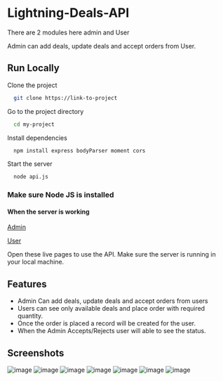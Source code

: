 
# Lightning-Deals-API


There are 2 modules here admin and User

Admin can add deals, update deals and accept orders from User.




## Run Locally

Clone the project

```bash
  git clone https://link-to-project
```

Go to the project directory

```bash
  cd my-project
```

Install dependencies

```bash
  npm install express bodyParser moment cors
```

Start the server

```bash
  node api.js
```
### Make sure Node JS is installed 
#### When the server is working

  [Admin](https://mdaaquib-01.github.io/Lightning-Deals-API/index.html)

  [User](https://mdaaquib-01.github.io/Lightning-Deals-API/new.html)

Open these live pages to use the API. Make sure the server is running in your local machine.
## Features

- Admin Can add deals, update deals and accept orders from users
- Users can see only available deals and place order with required quantity.
- Once the order is placed a record will be created for the user.
- When the Admin Accepts/Rejects user will able to see the status.


## Screenshots

![image](https://user-images.githubusercontent.com/75574024/220175473-8c91f7aa-050c-4e98-b798-ad5d8db3eba7.png)
![image](https://user-images.githubusercontent.com/75574024/220175605-845c134f-4a1a-415a-bcda-9ced851f8b24.png)
![image](https://user-images.githubusercontent.com/75574024/220175789-f18ab273-8123-4efa-a0b0-b82162d5b62a.png)
![image](https://user-images.githubusercontent.com/75574024/220175851-4a7b0a78-376d-4679-87d3-2d1c363b171e.png)
![image](https://user-images.githubusercontent.com/75574024/220175901-f42ae8a5-5693-42b4-9c12-045ee91f3488.png)
![image](https://user-images.githubusercontent.com/75574024/220175954-7d108fcb-99c3-42bc-b9c9-362dba1a16df.png)
![image](https://user-images.githubusercontent.com/75574024/220176009-bc4cc3dc-d1b9-4650-bb38-34321ebe3784.png)




